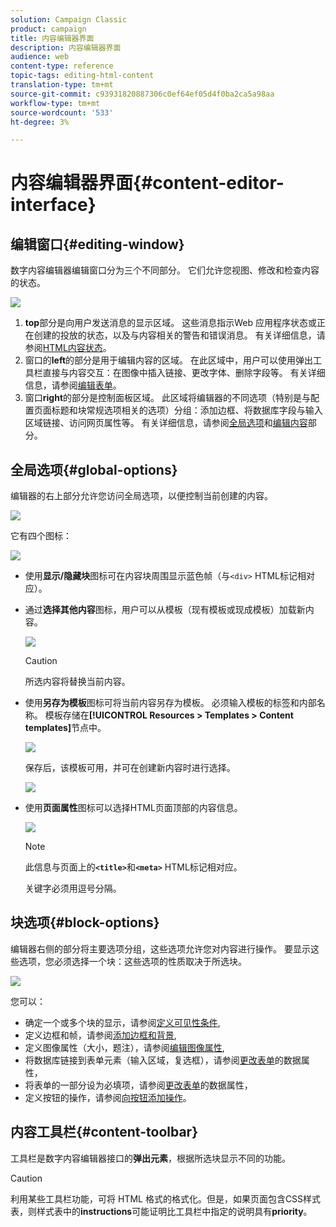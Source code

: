 ```yaml
---
solution: Campaign Classic
product: campaign
title: 内容编辑器界面
description: 内容编辑器界面
audience: web
content-type: reference
topic-tags: editing-html-content
translation-type: tm+mt
source-git-commit: c93931820887306c0ef64ef05d4f0ba2ca5a98aa
workflow-type: tm+mt
source-wordcount: '533'
ht-degree: 3%

---
```



# 内容编辑器界面{#content-editor-interface}

## 编辑窗口{#editing-window}

数字内容编辑器编辑窗口分为三个不同部分。 它们允许您视图、修改和检查内容的状态。

![](assets/dce_decoupe_window_nb.png)

1. **top**&#x200B;部分是向用户发送消息的显示区域。 这些消息指示Web 应用程序状态或正在创建的投放的状态，以及与内容相关的警告和错误消息。 有关详细信息，请参阅[HTML内容状态](../../web/using/content-editing-best-practices.md#html-content-statuses)。
1. 窗口的&#x200B;**left**&#x200B;的部分是用于编辑内容的区域。 在此区域中，用户可以使用弹出工具栏直接与内容交互：在图像中插入链接、更改字体、删除字段等。 有关详细信息，请参阅[编辑表单](../../web/using/editing-content.md#editing-forms)。
1. 窗口&#x200B;**right**&#x200B;的部分是控制面板区域。 此区域将编辑器的不同选项（特别是与配置页面标题和块常规选项相关的选项）分组：添加边框、将数据库字段与输入区域链接、访问网页属性等。 有关详细信息，请参阅[全局选项](#global-options)和[编辑内容](../../web/using/editing-content.md)部分。

## 全局选项{#global-options}

编辑器的右上部分允许您访问全局选项，以便控制当前创建的内容。

![](assets/dce_global_options.png)

它有四个图标：

![](assets/dce_icons_sidebar.png)

* 使用&#x200B;**显示/隐藏块**&#x200B;图标可在内容块周围显示蓝色帧（与`<div>` HTML标记相对应）。

* 通过&#x200B;**选择其他内容**&#x200B;图标，用户可以从模板（现有模板或现成模板）加载新内容。

   ![](assets/dce_popup_templatechoice.png)

   >[!CAUTION]
   >
   >所选内容将替换当前内容。

* 使用&#x200B;**另存为模板**&#x200B;图标可将当前内容另存为模板。 必须输入模板的标签和内部名称。 模板存储在&#x200B;**[!UICONTROL Resources > Templates > Content templates]**&#x200B;节点中。

   ![](assets/dce_popup_savetemplate.png)

   保存后，该模板可用，并可在创建新内容时进行选择。

   ![](assets/dce_create_fromtemplate.png)

* 使用&#x200B;**页面属性**&#x200B;图标可以选择HTML页面顶部的内容信息。

   ![](assets/dce_popup_headerhtml.png)

   >[!NOTE]
   >
   >此信息与页面上的&#x200B;**`<title>`**&#x200B;和&#x200B;**`<meta>`** HTML标记相对应。
   >
   >关键字必须用逗号分隔。

## 块选项{#block-options}

编辑器右侧的部分将主要选项分组，这些选项允许您对内容进行操作。 要显示这些选项，您必须选择一个块：这些选项的性质取决于所选块。

![](assets/dce_right_section.png)

您可以：

* 确定一个或多个块的显示，请参阅[定义可见性条件](../../web/using/editing-content.md#defining-a-visibility-condition),
* 定义边框和帧，请参阅[添加边框和背景](../../web/using/editing-content.md#adding-a-border-and-background),
* 定义图像属性（大小，题注），请参阅[编辑图像属性](../../web/using/editing-content.md#editing-image-properties),
* 将数据库链接到表单元素（输入区域，复选框），请参阅[更改表单](../../web/using/editing-content.md#changing-the-data-properties-for-a-form)的数据属性，
* 将表单的一部分设为必填项，请参阅[更改表单](../../web/using/editing-content.md#changing-the-data-properties-for-a-form)的数据属性，
* 定义按钮的操作，请参阅[向按钮添加操作](../../web/using/editing-content.md#adding-an-action-to-a-button)。

## 内容工具栏{#content-toolbar}

工具栏是数字内容编辑器接口的&#x200B;**弹出元素**，根据所选块显示不同的功能。

>[!CAUTION]
>
>利用某些工具栏功能，可将 HTML 格式的格式化。但是，如果页面包含CSS样式表，则样式表中的&#x200B;**instructions**&#x200B;可能证明比工具栏中指定的说明具有&#x200B;**priority**。

